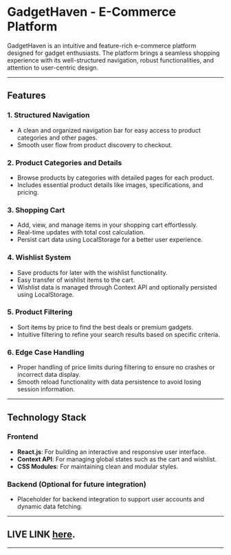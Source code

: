 # GadgetHaven - E-Commerce Platform

GadgetHaven is an intuitive and feature-rich e-commerce platform designed for gadget enthusiasts. The platform brings a seamless shopping experience with its well-structured navigation, robust functionalities, and attention to user-centric design.

---

## Features

### 1. **Structured Navigation**
- A clean and organized navigation bar for easy access to product categories and other pages.
- Smooth user flow from product discovery to checkout.

### 2. **Product Categories and Details**
- Browse products by categories with detailed pages for each product.
- Includes essential product details like images, specifications, and pricing.

### 3. **Shopping Cart**
- Add, view, and manage items in your shopping cart effortlessly.
- Real-time updates with total cost calculation.
- Persist cart data using LocalStorage for a better user experience.

### 4. **Wishlist System**
- Save products for later with the wishlist functionality.
- Easy transfer of wishlist items to the cart.
- Wishlist data is managed through Context API and optionally persisted using LocalStorage.

### 5. **Product Filtering**
- Sort items by price to find the best deals or premium gadgets.
- Intuitive filtering to refine your search results based on specific criteria.

### 6. **Edge Case Handling**
- Proper handling of price limits during filtering to ensure no crashes or incorrect data display.
- Smooth reload functionality with data persistence to avoid losing session information.

---

## Technology Stack

### Frontend
- **React.js**: For building an interactive and responsive user interface.
- **Context API**: For managing global states such as the cart and wishlist.
- **CSS Modules**: For maintaining clean and modular styles.

### Backend (Optional for future integration)
- Placeholder for backend integration to support user accounts and dynamic data fetching.


---

## LIVE LINK [here](https://gadget-heaven-soyebuzamannaim.surge.sh/). 

---